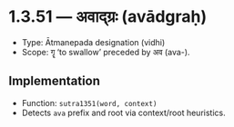 # 1.3.51 — अवाद्ग्रः (avādgraḥ)

- Type: Ātmanepada designation (vidhi)
- Scope: गॄ ‘to swallow’ preceded by अव (ava-).

## Implementation
- Function: `sutra1351(word, context)`
- Detects `ava` prefix and root via context/root heuristics.
